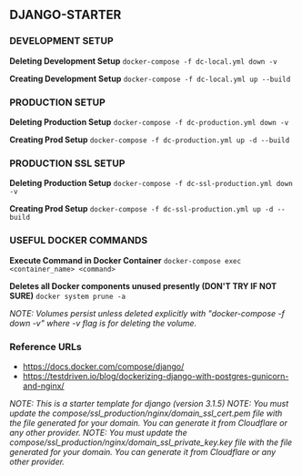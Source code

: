 ## DJANGO-STARTER

### DEVELOPMENT SETUP
**Deleting Development Setup**
`docker-compose -f dc-local.yml down -v`

**Creating Development Setup**
`docker-compose -f dc-local.yml up --build`

### PRODUCTION SETUP
**Deleting Production Setup**
`docker-compose -f dc-production.yml down -v`

**Creating Prod Setup**
`docker-compose -f dc-production.yml up -d --build`

### PRODUCTION SSL SETUP
**Deleting Production Setup**
`docker-compose -f dc-ssl-production.yml down -v`

**Creating Prod Setup**
`docker-compose -f dc-ssl-production.yml up -d --build`

### USEFUL DOCKER COMMANDS
**Execute Command in Docker Container**
`docker-compose exec <container_name> <command>`

**Deletes all Docker components unused presently (DON'T TRY IF NOT SURE)**
`docker system prune -a`

*NOTE: Volumes persist unless deleted explicitly with "docker-compose -f <yml filename> down -v" where -v flag is for deleting the volume.*

### Reference URLs
- https://docs.docker.com/compose/django/
- https://testdriven.io/blog/dockerizing-django-with-postgres-gunicorn-and-nginx/

*NOTE: This is a starter template for django (version 3.1.5)*
*NOTE: You must update the compose/ssl_production/nginx/domain_ssl_cert.pem file with the file generated for your domain. You can generate it from Cloudflare or any other provider.*
*NOTE: You must update the compose/ssl_production/nginx/domain_ssl_private_key.key file with the file generated for your domain. You can generate it from Cloudflare or any other provider.*